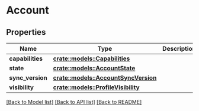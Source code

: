 # Account

## Properties

Name | Type | Description | Notes
------------ | ------------- | ------------- | -------------
**capabilities** | [**crate::models::Capabilities**](Capabilities.md) |  | 
**state** | [**crate::models::AccountState**](AccountState.md) |  | 
**sync_version** | [**crate::models::AccountSyncVersion**](AccountSyncVersion.md) |  | 
**visibility** | [**crate::models::ProfileVisibility**](ProfileVisibility.md) |  | 

[[Back to Model list]](../README.md#documentation-for-models) [[Back to API list]](../README.md#documentation-for-api-endpoints) [[Back to README]](../README.md)


